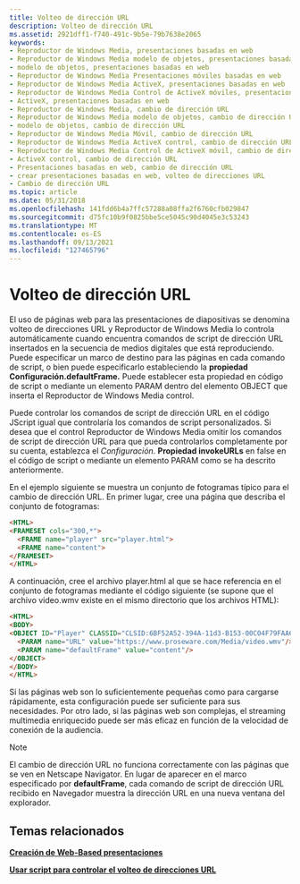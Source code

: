 ```yaml
---
title: Volteo de dirección URL
description: Volteo de dirección URL
ms.assetid: 2921dff1-f740-491c-9b5e-79b7638e2065
keywords:
- Reproductor de Windows Media, presentaciones basadas en web
- Reproductor de Windows Media modelo de objetos, presentaciones basadas en web
- modelo de objetos, presentaciones basadas en web
- Reproductor de Windows Media Presentaciones móviles basadas en web
- Reproductor de Windows Media ActiveX, presentaciones basadas en web
- Reproductor de Windows Media Control de ActiveX móviles, presentaciones basadas en web
- ActiveX, presentaciones basadas en web
- Reproductor de Windows Media, cambio de dirección URL
- Reproductor de Windows Media modelo de objetos, cambio de dirección URL
- modelo de objetos, cambio de dirección URL
- Reproductor de Windows Media Móvil, cambio de dirección URL
- Reproductor de Windows Media ActiveX control, cambio de dirección URL
- Reproductor de Windows Media Control de ActiveX móvil, cambio de dirección URL
- ActiveX control, cambio de dirección URL
- Presentaciones basadas en web, cambio de dirección URL
- crear presentaciones basadas en web, volteo de direcciones URL
- Cambio de dirección URL
ms.topic: article
ms.date: 05/31/2018
ms.openlocfilehash: 141fdd6b4a7ffc57288a08ffa2f6760cfb029847
ms.sourcegitcommit: d75fc10b9f0825bbe5ce5045c90d4045e3c53243
ms.translationtype: MT
ms.contentlocale: es-ES
ms.lasthandoff: 09/13/2021
ms.locfileid: "127465796"
---
```

# <a name="url-flipping"></a>Volteo de dirección URL

El uso de páginas web para las presentaciones de diapositivas se denomina volteo de direcciones URL y Reproductor de Windows Media lo controla automáticamente cuando encuentra comandos de script de dirección URL insertados en la secuencia de medios digitales que está reproduciendo. Puede especificar un marco de destino para las páginas en cada comando de script, o bien puede especificarlo estableciendo la **propiedad Configuración.defaultFrame.** Puede establecer esta propiedad en código de script o mediante un elemento PARAM dentro del elemento OBJECT que inserta el Reproductor de Windows Media control.

Puede controlar los comandos de script de dirección URL en el código JScript igual que controlaría los comandos de script personalizados. Si desea que el control Reproductor de Windows Media omitir los comandos de script de dirección URL para que pueda controlarlos completamente por su cuenta, establezca el *Configuración*. **Propiedad invokeURLs** en false en el código de script o mediante un elemento PARAM como se ha descrito anteriormente.

En el ejemplo siguiente se muestra un conjunto de fotogramas típico para el cambio de dirección URL. En primer lugar, cree una página que describa el conjunto de fotogramas:


```HTML
<HTML>
<FRAMESET cols="300,*">
  <FRAME name="player" src="player.html">
  <FRAME name="content">
</FRAMESET>
</HTML>

```



A continuación, cree el archivo player.html al que se hace referencia en el conjunto de fotogramas mediante el código siguiente (se supone que el archivo video.wmv existe en el mismo directorio que los archivos HTML):


```HTML
<HTML>
<BODY>
<OBJECT ID="Player" CLASSID="CLSID:6BF52A52-394A-11d3-B153-00C04F79FAA6">
  <PARAM name="URL" value="https://www.proseware.com/Media/video.wmv"/>
  <PARAM name="defaultFrame" value="content"/>
</OBJECT>
</BODY>
</HTML>

```



Si las páginas web son lo suficientemente pequeñas como para cargarse rápidamente, esta configuración puede ser suficiente para sus necesidades. Por otro lado, si las páginas web son complejas, el streaming multimedia enriquecido puede ser más eficaz en función de la velocidad de conexión de la audiencia.

> [!Note]  
> El cambio de dirección URL no funciona correctamente con las páginas que se ven en Netscape Navigator. En lugar de aparecer en el marco especificado por **defaultFrame**, cada comando de script de dirección URL recibido en Navegador muestra la dirección URL en una nueva ventana del explorador.

 

## <a name="related-topics"></a>Temas relacionados

<dl> <dt>

[**Creación de Web-Based presentaciones**](creating-web-based-presentations.md)
</dt> <dt>

[**Usar script para controlar el volteo de direcciones URL**](using-script-to-control-url-flipping.md)
</dt> </dl>

 

 




